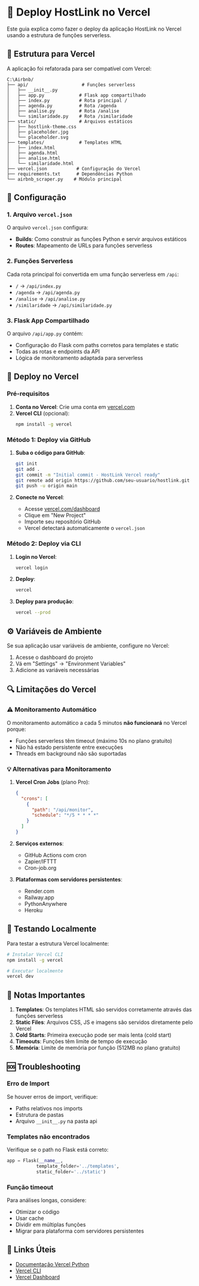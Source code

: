 # 🚀 Deploy HostLink no Vercel

Este guia explica como fazer o deploy da aplicação HostLink no Vercel usando a estrutura de funções serverless.

## 📁 Estrutura para Vercel

A aplicação foi refatorada para ser compatível com Vercel:

```
C:\Airbnb/
├── api/                    # Funções serverless
│   ├── __init__.py
│   ├── app.py             # Flask app compartilhado
│   ├── index.py           # Rota principal /
│   ├── agenda.py          # Rota /agenda
│   ├── analise.py         # Rota /analise
│   └── similaridade.py    # Rota /similaridade
├── static/                # Arquivos estáticos
│   ├── hostlink-theme.css
│   ├── placeholder.jpg
│   └── placeholder.svg
├── templates/             # Templates HTML
│   ├── index.html
│   ├── agenda.html
│   ├── analise.html
│   └── similaridade.html
├── vercel.json           # Configuração do Vercel
├── requirements.txt      # Dependências Python
└── airbnb_scraper.py    # Módulo principal
```

## 🔧 Configuração

### 1. Arquivo `vercel.json`

O arquivo `vercel.json` configura:
- **Builds**: Como construir as funções Python e servir arquivos estáticos
- **Routes**: Mapeamento de URLs para funções serverless

### 2. Funções Serverless

Cada rota principal foi convertida em uma função serverless em `/api`:
- `/` → `/api/index.py`
- `/agenda` → `/api/agenda.py`
- `/analise` → `/api/analise.py`
- `/similaridade` → `/api/similaridade.py`

### 3. Flask App Compartilhado

O arquivo `/api/app.py` contém:
- Configuração do Flask com paths corretos para templates e static
- Todas as rotas e endpoints da API
- Lógica de monitoramento adaptada para serverless

## 🚀 Deploy no Vercel

### Pré-requisitos

1. **Conta no Vercel**: Crie uma conta em [vercel.com](https://vercel.com)
2. **Vercel CLI** (opcional):
   ```bash
   npm install -g vercel
   ```

### Método 1: Deploy via GitHub

1. **Suba o código para GitHub**:
   ```bash
   git init
   git add .
   git commit -m "Initial commit - HostLink Vercel ready"
   git remote add origin https://github.com/seu-usuario/hostlink.git
   git push -u origin main
   ```

2. **Conecte no Vercel**:
   - Acesse [vercel.com/dashboard](https://vercel.com/dashboard)
   - Clique em "New Project"
   - Importe seu repositório GitHub
   - Vercel detectará automaticamente o `vercel.json`

### Método 2: Deploy via CLI

1. **Login no Vercel**:
   ```bash
   vercel login
   ```

2. **Deploy**:
   ```bash
   vercel
   ```

3. **Deploy para produção**:
   ```bash
   vercel --prod
   ```

## ⚙️ Variáveis de Ambiente

Se sua aplicação usar variáveis de ambiente, configure no Vercel:

1. Acesse o dashboard do projeto
2. Vá em "Settings" → "Environment Variables"
3. Adicione as variáveis necessárias

## 🔍 Limitações do Vercel

### ⚠️ Monitoramento Automático

O monitoramento automático a cada 5 minutos **não funcionará** no Vercel porque:
- Funções serverless têm timeout (máximo 10s no plano gratuito)
- Não há estado persistente entre execuções
- Threads em background não são suportadas

### 💡 Alternativas para Monitoramento

1. **Vercel Cron Jobs** (plano Pro):
   ```json
   {
     "crons": [
       {
         "path": "/api/monitor",
         "schedule": "*/5 * * * *"
       }
     ]
   }
   ```

2. **Serviços externos**:
   - GitHub Actions com cron
   - Zapier/IFTTT
   - Cron-job.org

3. **Plataformas com servidores persistentes**:
   - Render.com
   - Railway.app
   - PythonAnywhere
   - Heroku

## 🧪 Testando Localmente

Para testar a estrutura Vercel localmente:

```bash
# Instalar Vercel CLI
npm install -g vercel

# Executar localmente
vercel dev
```

## 📝 Notas Importantes

1. **Templates**: Os templates HTML são servidos corretamente através das funções serverless
2. **Static Files**: Arquivos CSS, JS e imagens são servidos diretamente pelo Vercel
3. **Cold Starts**: Primeira execução pode ser mais lenta (cold start)
4. **Timeouts**: Funções têm limite de tempo de execução
5. **Memória**: Limite de memória por função (512MB no plano gratuito)

## 🆘 Troubleshooting

### Erro de Import
Se houver erros de import, verifique:
- Paths relativos nos imports
- Estrutura de pastas
- Arquivo `__init__.py` na pasta api

### Templates não encontrados
Verifique se o path no Flask está correto:
```python
app = Flask(__name__, 
           template_folder='../templates',
           static_folder='../static')
```

### Função timeout
Para análises longas, considere:
- Otimizar o código
- Usar cache
- Dividir em múltiplas funções
- Migrar para plataforma com servidores persistentes

## 🔗 Links Úteis

- [Documentação Vercel Python](https://vercel.com/docs/functions/serverless-functions/runtimes/python)
- [Vercel CLI](https://vercel.com/docs/cli)
- [Vercel Dashboard](https://vercel.com/dashboard)